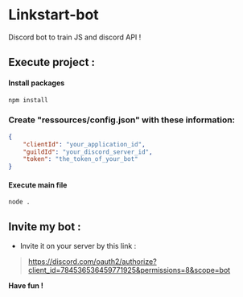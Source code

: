# Linkstart-bot
Discord bot to train JS and discord API !

## Execute project :
#### Install packages
    npm install

### Create "ressources/config.json" with these information:
```json
{
    "clientId": "your_application_id",
    "guildId": "your_discord_server_id",
    "token": "the_token_of_your_bot"
}
```
#### Execute main file
    node .
    
## Invite my bot : 
- Invite it on your server by this link : 
>https://discord.com/oauth2/authorize?client_id=784536536459771925&permissions=8&scope=bot

**Have fun !**

